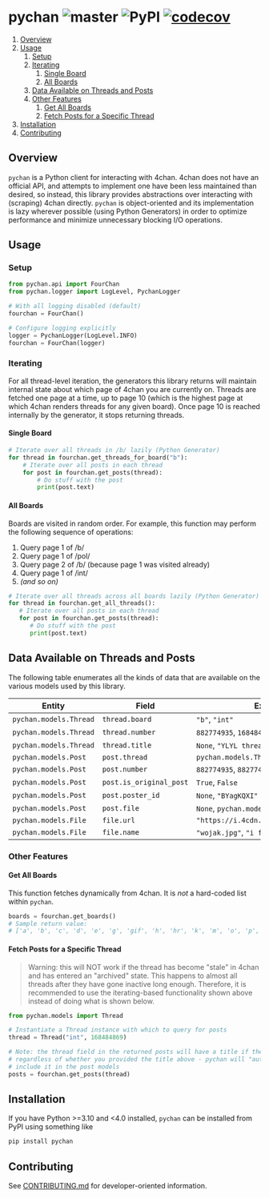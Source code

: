 # pychan ![master](https://github.com/cooperwalbrun/pychan/workflows/master/badge.svg) ![PyPI](https://img.shields.io/pypi/v/pychan) [![codecov](https://codecov.io/gh/cooperwalbrun/pychan/branch/master/graph/badge.svg?token=BJEJOMIYWY)](https://codecov.io/gh/cooperwalbrun/pychan)

1. [Overview](#overview)
2. [Usage](#usage)
   1. [Setup](#setup)
   2. [Iterating](#iterating)
      1. [Single Board](#single-board)
      2. [All Boards](#all-boards)
   3. [Data Available on Threads and Posts](#data-available-on-threads-and-posts)
   4. [Other Features](#other-features)
      1. [Get All Boards](#get-all-boards)
      2. [Fetch Posts for a Specific Thread](#fetch-posts-for-a-specific-thread)
3. [Installation](#installation)
4. [Contributing](#contributing)

## Overview

`pychan` is a Python client for interacting with 4chan. 4chan does not have an official API, and
attempts to implement one have been less maintained than desired, so instead, this library provides
abstractions over interacting with (scraping) 4chan directly. `pychan` is object-oriented and its
implementation is lazy wherever possible (using Python Generators) in order to optimize performance
and minimize unnecessary blocking I/O operations.

## Usage

### Setup

```python
from pychan.api import FourChan
from pychan.logger import LogLevel, PychanLogger

# With all logging disabled (default)
fourchan = FourChan()

# Configure logging explicitly
logger = PychanLogger(LogLevel.INFO)
fourchan = FourChan(logger)
```

### Iterating

For all thread-level iteration, the generators this library returns will maintain internal state
about which page of 4chan you are currently on. Threads are fetched one page at a time, up to page
10 (which is the highest page at which 4chan renders threads for any given board). Once page 10 is
reached internally by the generator, it stops returning threads.

#### Single Board

```python
# Iterate over all threads in /b/ lazily (Python Generator)
for thread in fourchan.get_threads_for_board("b"):
    # Iterate over all posts in each thread
    for post in fourchan.get_posts(thread):
        # Do stuff with the post
        print(post.text)
```

#### All Boards

Boards are visited in random order. For example, this function may perform the following sequence
of operations:

1. Query page 1 of /b/
2. Query page 1 of /pol/
3. Query page 2 of /b/ (because page 1 was visited already)
4. Query page 1 of /int/
5. *(and so on)*

```python
# Iterate over all threads across all boards lazily (Python Generator)
for thread in fourchan.get_all_threads():
   # Iterate over all posts in each thread
   for post in fourchan.get_posts(thread):
      # Do stuff with the post
      print(post.text)
```

## Data Available on Threads and Posts

The following table enumerates all the kinds of data that are available on the various models used
by this library.

| Entity | Field | Example Value(s) |
| ------ | ----- | ---------------- |
| `pychan.models.Thread` | `thread.board` | `"b"`, `"int"`
| `pychan.models.Thread` | `thread.number` | `882774935`, `168484869`
| `pychan.models.Thread` | `thread.title` | `None`, `"YLYL thread"`
| `pychan.models.Post` | `post.thread` | `pychan.models.Thread`
| `pychan.models.Post` | `post.number` | `882774935`, `882774974`
| `pychan.models.Post` | `post.is_original_post` | `True`, `False`
| `pychan.models.Post` | `post.poster_id` | `None`, `"BYagKQXI"`
| `pychan.models.Post` | `post.file` | `None`, `pychan.models.File`
| `pychan.models.File` | `file.url` | `"https://i.4cdn.org/pol/1658892700380132.jpg"`
| `pychan.models.File` | `file.name` | `"wojak.jpg"`, `"i feel alone.jpg"`

### Other Features

#### Get All Boards

This function fetches dynamically from 4chan. It is *not* a hard-coded list within `pychan`.

```python
boards = fourchan.get_boards()
# Sample return value:
# ['a', 'b', 'c', 'd', 'e', 'g', 'gif', 'h', 'hr', 'k', 'm', 'o', 'p', 'r', 's', 't', 'u', 'v', 'vg', 'vm', 'vmg', 'vr', 'vrpg', 'vst', 'w', 'wg', 'i', 'ic', 'r9k', 's4s', 'vip', 'qa', 'cm', 'hm', 'lgbt', 'y', '3', 'aco', 'adv', 'an', 'bant', 'biz', 'cgl', 'ck', 'co', 'diy', 'fa', 'fit', 'gd', 'hc', 'his', 'int', 'jp', 'lit', 'mlp', 'mu', 'n', 'news', 'out', 'po', 'pol', 'pw', 'qst', 'sci', 'soc', 'sp', 'tg', 'toy', 'trv', 'tv', 'vp', 'vt', 'wsg', 'wsr', 'x', 'xs']
```

#### Fetch Posts for a Specific Thread

>Warning: this will NOT work if the thread has become "stale" in 4chan and has entered an "archived"
>state. This happens to almost all threads after they have gone inactive long enough. Therefore, it
>is recommended to use the iterating-based functionality shown above instead of doing what is shown
>below.

```python
from pychan.models import Thread

# Instantiate a Thread instance with which to query for posts
thread = Thread("int", 168484869)

# Note: the thread field in the returned posts will have a title if the thread had a title,
# regardless of whether you provided the title above - pychan will "auto-discover" the title and
# include it in the post models
posts = fourchan.get_posts(thread)
```

## Installation

If you have Python >=3.10 and <4.0 installed, `pychan` can be installed from PyPI using
something like

```bash
pip install pychan
```

## Contributing

See [CONTRIBUTING.md](CONTRIBUTING.md) for developer-oriented information.
